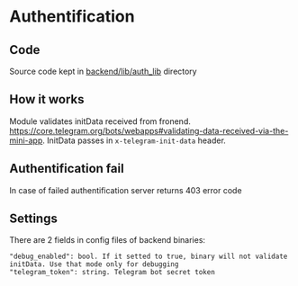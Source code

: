 # Authentification
## Code
Source code kept in [backend/lib/auth_lib](../backend/lib_auth_lib) directory

## How it works

Module validates initData received from fronend. https://core.telegram.org/bots/webapps#validating-data-received-via-the-mini-app.
InitData passes in ```x-telegram-init-data``` header.

## Authentification fail

In case of failed authentification server returns 403 error code

## Settings

There are 2 fields in config files of backend binaries:
```
"debug_enabled": bool. If it setted to true, binary will not validate initData. Use that mode only for debugging
"telegram_token": string. Telegram bot secret token
```


